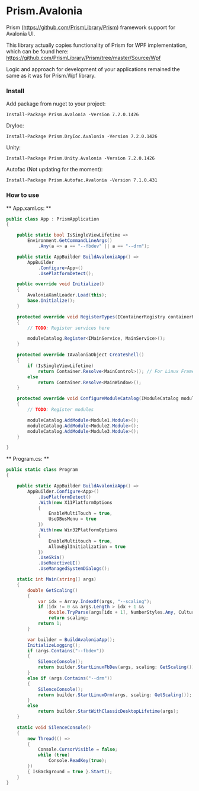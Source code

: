 # Prism.Avalonia
Prism (https://github.com/PrismLibrary/Prism) framework support for Avalonia UI.

This library actually copies functionality of Prism for WPF implementation, which can be found here:
https://github.com/PrismLibrary/Prism/tree/master/Source/Wpf
  
Logic and approach for development of your applications remained the same as it was for Prism.Wpf library. 

### Install
Add package from nuget to your project:

```
Install-Package Prism.Avalonia -Version 7.2.0.1426
```

DryIoc:
```
Install-Package Prism.DryIoc.Avalonia -Version 7.2.0.1426
```

Unity:
```
Install-Package Prism.Unity.Avalonia -Version 7.2.0.1426
```

Autofac (Not updating for the moment):
```
Install-Package Prism.Autofac.Avalonia -Version 7.1.0.431
```

### How to use

** App.xaml.cs: **

```csharp
public class App : PrismApplication
{

    public static bool IsSingleViewLifetime =>
        Environment.GetCommandLineArgs()
            .Any(a => a == "--fbdev" || a == "--drm");

    public static AppBuilder BuildAvaloniaApp() =>
        AppBuilder
            .Configure<App>()
            .UsePlatformDetect();

    public override void Initialize()
    {
        AvaloniaXamlLoader.Load(this);
        base.Initialize();
    }

    protected override void RegisterTypes(IContainerRegistry containerRegistry)
    {
        // TODO: Register services here

        moduleCatalog.Register<IMainService, MainService>();
    }

    protected override IAvaloniaObject CreateShell()
    {
        if (IsSingleViewLifetime)
            return Container.Resolve<MainControl>(); // For Linux Framebuffer or DRM
        else
            return Container.Resolve<MainWindow>();
    }

    protected override void ConfigureModuleCatalog(IModuleCatalog moduleCatalog)
    {
        // TODO: Register modules

        moduleCatalog.AddModule<Module1.Module>();
        moduleCatalog.AddModule<Module2.Module>();
        moduleCatalog.AddModule<Module3.Module>();
	}

}
```

** Program.cs: **
```csharp
public static class Program
{

    public static AppBuilder BuildAvaloniaApp() => 
        AppBuilder.Configure<App>()
            .UsePlatformDetect()
            .With(new X11PlatformOptions
            {
                EnableMultiTouch = true,
                UseDBusMenu = true
            })
            .With(new Win32PlatformOptions
            {
                EnableMultitouch = true,
                AllowEglInitialization = true
            })
            .UseSkia()
            .UseReactiveUI()
            .UseManagedSystemDialogs();

    static int Main(string[] args)
    {
        double GetScaling()
        {
            var idx = Array.IndexOf(args, "--scaling");
            if (idx != 0 && args.Length > idx + 1 &&
                double.TryParse(args[idx + 1], NumberStyles.Any, CultureInfo.InvariantCulture, out var scaling))
                return scaling;
            return 1;
        }

        var builder = BuildAvaloniaApp();
        InitializeLogging();
        if (args.Contains("--fbdev"))
        {
            SilenceConsole();
            return builder.StartLinuxFbDev(args, scaling: GetScaling());
        }
        else if (args.Contains("--drm"))
        {
            SilenceConsole();
            return builder.StartLinuxDrm(args, scaling: GetScaling());
        }
        else
            return builder.StartWithClassicDesktopLifetime(args);
    }

    static void SilenceConsole()
    {
        new Thread(() =>
        {
            Console.CursorVisible = false;
            while (true)
                Console.ReadKey(true);
        })
        { IsBackground = true }.Start();
    }
}
```
